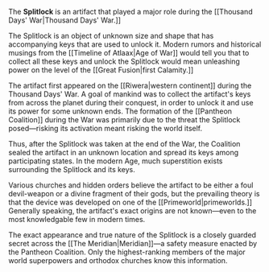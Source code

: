 The **Splitlock** is an artifact that played a major role during the [[Thousand Days' War|Thousand Days' War.]]

The Splitlock is an object of unknown size and shape that has accompanying keys that are used to unlock it. Modern rumors and historical musings from the [[Timeline of Atlaax|Age of War]] would tell you that to collect all these keys and unlock the Splitlock would mean unleashing power on the level of the [[Great Fusion|first Calamity.]] 

The artifact first appeared on the [[Riwera|western continent]] during the Thousand Days' War. A goal of mankind was to collect the artifact's keys from across the planet during their conquest, in order to unlock it and use its power for some unknown ends. The formation of the [[Pantheon Coalition]] during the War was primarily due to the threat the Splitlock posed—risking its activation meant risking the world itself.

Thus, after the Splitlock was taken at the end of the War, the Coalition sealed the artifact in an unknown location and spread its keys among participating states. In the modern Age, much superstition exists surrounding the Splitlock and its keys.

Various churches and hidden orders believe the artifact to be either a foul devil-weapon or a divine fragment of their gods, but the prevailing theory is that the device was developed on one of the [[Primeworld|primeworlds.]] Generally speaking, the artifact's exact origins are not known—even to the most knowledgable few in modern times.

The exact appearance and true nature of the Splitlock is a closely guarded secret across the [[The Meridian|Meridian]]—a safety measure enacted by the Pantheon Coalition. Only the highest-ranking members of the major world superpowers and orthodox churches know this information.
